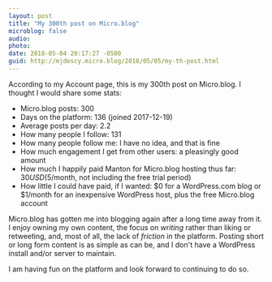 ```yaml
---
layout: post
title: "My 300th post on Micro.blog"
microblog: false
audio: 
photo: 
date: 2018-05-04 20:17:27 -0500
guid: http://mjdescy.micro.blog/2018/05/05/my-th-post.html
---
```


According to my Account page, this is my 300th post on Micro.blog. I thought I would share some stats:

- Micro.blog posts: 300
- Days on the platform: 136 (joined 2017-12-19)
- Average posts per day: 2.2
- How many people I follow: 131
- How many people follow me: I have no idea, and that is fine
- How much engagement I get from other users: a pleasingly good amount
- How much I happily paid Manton for Micro.blog hosting thus far: $30 USD ($5/month, not including the free trial period)
- How little I could have paid, if I wanted: $0 for a WordPress.com blog or $1/month for an inexpensive WordPress host, plus the free Micro.blog account

Micro.blog has gotten me into blogging again after a long time away from it. I enjoy owning my own content, the focus on _writing_ rather than liking or retweeting, and, most of all, the lack of _friction_ in the platform.  Posting short or long form content is as simple as can be, and I don't have a WordPress install and/or server to maintain.

I am having fun on the platform and look forward to continuing to do so. 
